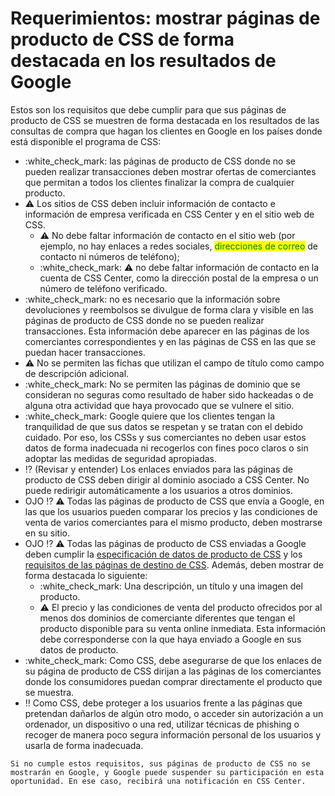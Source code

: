 # Requerimientos: mostrar páginas de producto de CSS de forma destacada en los resultados de Google

Estos son los requisitos que debe cumplir para que sus páginas de producto de CSS se muestren de forma destacada en los resultados de las consultas de compra que hagan los clientes en Google en los países donde está disponible el programa de CSS:

* :white\_check\_mark: las páginas de producto de CSS donde no se pueden realizar transacciones deben mostrar ofertas de comerciantes que permitan a todos los clientes finalizar la compra de cualquier producto.
* :warning: Los sitios de CSS deben incluir información de contacto e información de empresa verificada en CSS Center y en el sitio web de CSS.
  * :warning: No debe faltar información de contacto en el sitio web (por ejemplo, no hay enlaces a redes sociales, <mark style="color:green;">direcciones de correo</mark> de contacto ni números de teléfono);
  * :white\_check\_mark: :warning: no debe faltar información de contacto en la cuenta de CSS Center, como la dirección postal de la empresa o un número de teléfono verificado.
* :white\_check\_mark: no es necesario que la información sobre devoluciones y reembolsos se divulgue de forma clara y visible en las páginas de producto de CSS donde no se pueden realizar transacciones. Esta información debe aparecer en las páginas de los comerciantes correspondientes y en las páginas de CSS en las que se puedan hacer transacciones.
* :warning: No se permiten las fichas que utilizan el campo de título como campo de descripción adicional.
* :white\_check\_mark: No se permiten las páginas de dominio que se consideran no seguras como resultado de haber sido hackeadas o de alguna otra actividad que haya provocado que se vulnere el sitio.
* :white\_check\_mark: Google quiere que los clientes tengan la tranquilidad de que sus datos se respetan y se tratan con el debido cuidado. Por eso, los CSSs y sus comerciantes no deben usar estos datos de forma inadecuada ni recogerlos con fines poco claros o sin adoptar las medidas de seguridad apropiadas.
* :interrobang: (Revisar y entender) Los enlaces enviados para las páginas de producto de CSS deben dirigir al dominio asociado a CSS Center. No puede redirigir automáticamente a los usuarios a otros dominios.
* OJO :interrobang: :warning: Todas las páginas de producto de CSS que envía a Google, en las que los usuarios pueden comparar los precios y las condiciones de venta de varios comerciantes para el mismo producto, deben mostrarse en su sitio.
* OJO :interrobang: :warning: Todas las páginas de producto de CSS enviadas a Google deben cumplir la [especificación de datos de producto de CSS](https://support.google.com/css-center/answer/13583244?sjid=4171573421641804439-EU) y los [requisitos de las páginas de destino de CSS](https://support.google.com/css-center/answer/13709336?sjid=4171573421641804439-EU). Además, deben mostrar de forma destacada lo siguiente:
  * :white\_check\_mark: Una descripción, un título y una imagen del producto.
  * :warning: El precio y las condiciones de venta del producto ofrecidos por al menos dos dominios de comerciante diferentes que tengan el producto disponible para su venta online inmediata. Esta información debe corresponderse con la que haya enviado a Google en sus datos de producto.
* :white\_check\_mark: Como CSS, debe asegurarse de que los enlaces de su página de producto de CSS dirijan a las páginas de los comerciantes donde los consumidores puedan comprar directamente el producto que se muestra.
* :bangbang: Como CSS, debe proteger a los usuarios frente a las páginas que pretendan dañarlos de algún otro modo, o acceder sin autorización a un ordenador, un dispositivo o una red, utilizar técnicas de phishing o recoger de manera poco segura información personal de los usuarios y usarla de forma inadecuada.

```
Si no cumple estos requisitos, sus páginas de producto de CSS no se
mostrarán en Google, y Google puede suspender su participación en esta
oportunidad. En ese caso, recibirá una notificación en CSS Center.
```
